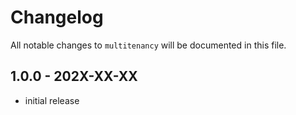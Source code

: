 # Changelog

All notable changes to `multitenancy` will be documented in this file.

## 1.0.0 - 202X-XX-XX

- initial release
